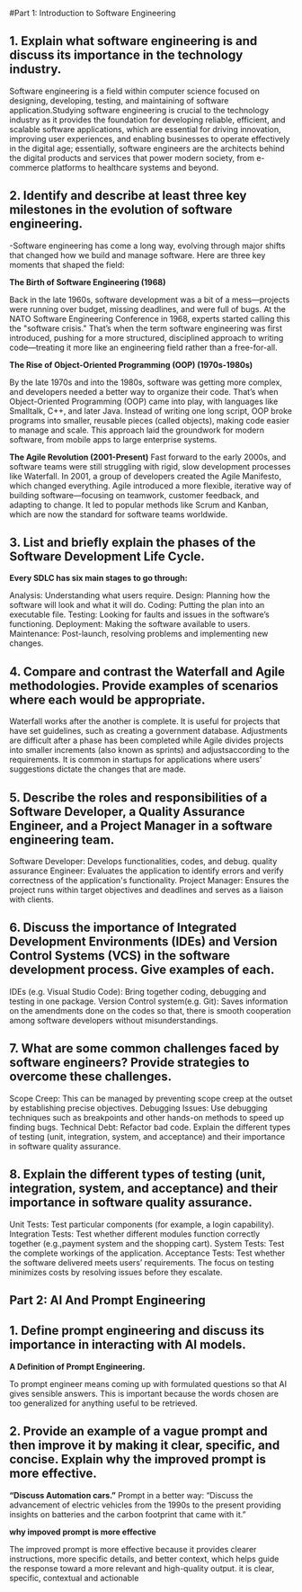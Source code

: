 

#Part 1: Introduction to Software Engineering

## 1. Explain what software engineering is and discuss its importance in the technology industry.

Software engineering is a field within computer science focused on designing, developing, testing, and maintaining of software application.Studying software engineering is crucial to the technology industry as it provides the foundation for developing reliable, efficient, and scalable software applications, which are essential for driving innovation, improving user experiences, and enabling businesses to operate effectively in the digital age; essentially, software engineers are the architects behind the digital products and services that power modern society, from e-commerce platforms to healthcare systems and beyond. 

## 2. Identify and describe at least three key milestones in the evolution of software engineering.

-Software engineering has come a long way, evolving through major shifts that changed how we build and manage software. Here are three key moments that shaped the field:

 **The Birth of Software Engineering (1968)**

Back in the late 1960s, software development was a bit of a mess—projects were running over budget, missing deadlines, and were full of bugs. At the NATO Software Engineering Conference in 1968, experts started calling this the "software crisis." That’s when the term software engineering was first introduced, pushing for a more structured, disciplined approach to writing code—treating it more like an engineering field rather than a free-for-all.

 **The Rise of Object-Oriented Programming (OOP) (1970s-1980s)**

By the late 1970s and into the 1980s, software was getting more complex, and developers needed a better way to organize their code. That’s when Object-Oriented Programming (OOP) came into play, with languages like Smalltalk, C++, and later Java. Instead of writing one long script, OOP broke programs into smaller, reusable pieces (called objects), making code easier to manage and scale. This approach laid the groundwork for modern software, from mobile apps to large enterprise systems.

**The Agile Revolution (2001-Present)**
Fast forward to the early 2000s, and software teams were still struggling with rigid, slow development processes like Waterfall. In 2001, a group of developers created the Agile Manifesto, which changed everything. Agile introduced a more flexible, iterative way of building software—focusing on teamwork, customer feedback, and adapting to change. It led to popular methods like Scrum and Kanban, which are now the standard for software teams worldwide.

## 3. List and briefly explain the phases of the Software Development Life Cycle.

**Every SDLC has six main stages to go through:**

Analysis: Understanding what users require.
Design: Planning how the software will look and what it will do.
Coding: Putting the plan into an executable file.
Testing: Looking for faults and issues in the software’s functioning.
Deployment: Making the software available to users.
Maintenance: Post-launch, resolving problems and implementing new changes.

## 4. Compare and contrast the Waterfall and Agile methodologies. Provide examples of scenarios where each would be appropriate.

Waterfall works after the another is complete. It is useful for projects that have set guidelines, such as creating a government database. Adjustments are difficult after a phase has been completed while Agile divides projects into smaller increments (also known as sprints) and adjustsaccording to the requirements. It is common in startups for applications where users’ suggestions dictate the changes that are made.

## 5. Describe the roles and responsibilities of a Software Developer, a Quality Assurance Engineer, and a Project Manager in a software engineering team.
Software Developer: Develops functionalities, codes, and debug.
quality assurance Engineer: Evaluates the application to identify errors and verify correctness of the
application's functionality.
Project Manager: Ensures the project runs within target objectives and deadlines and serves as a liaison with clients.

## 6. Discuss the importance of Integrated Development Environments (IDEs) and Version Control Systems (VCS) in the software development process. Give examples of each.

IDEs (e.g. Visual Studio Code): Bring together coding, debugging and testing in one package.
Version Control system(e.g. Git): Saves information on the amendments done on the codes so that, there is smooth cooperation among software developers without misunderstandings.

## 7. What are some common challenges faced by software engineers? Provide strategies to overcome these challenges.

Scope Creep: This can be managed by preventing scope creep at the outset by establishing precise objectives.
Debugging Issues: Use debugging techniques such as breakpoints and other hands-on methods to speed up finding bugs.
Technical Debt: Refactor bad code.
Explain the different types of testing (unit, integration, system, and acceptance) and their importance in software quality assurance.

## 8. Explain the different types of testing (unit, integration, system, and acceptance) and their importance in software quality assurance.

Unit Tests: Test particular components (for example, a login capability).
Integration Tests: Test whether different modules function correctly together (e.g.,payment system and the shopping cart).
System Tests: Test the complete workings of the application.
Acceptance Tests: Test whether the software delivered meets users’ requirements.
The focus on testing minimizes costs by resolving issues before they escalate.

## Part 2: AI And Prompt Engineering

## 1. Define prompt engineering and discuss its importance in interacting with AI models.

**A Definition of Prompt Engineering.**

To prompt engineer means coming up with formulated questions so that AI gives sensible answers. This is important because the words chosen are too generalized for
anything useful to be retrieved.

## 2. Provide an example of a vague prompt and then improve it by making it clear, specific, and concise. Explain why the improved prompt is more effective.

**“Discuss Automation cars.”**
Prompt in a better way:
“Discuss the advancement of electric vehicles from the 1990s to the present providing insights on batteries and the carbon footprint that came with it.”

**why impoved prompt is more effective**

The improved prompt is more effective because it provides clearer instructions, more specific details, and better context, which helps guide the response toward a more relevant and high-quality output. it is clear, specific, contextual and actionable



